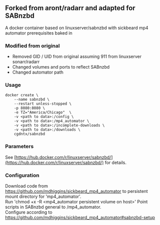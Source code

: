 ## Forked from aront/radarr and adapted for SABnzbd
A docker container based on linuxserver/sabnzbd with sickbeard mp4 automator prerequisites baked in

### Modified from original
* Removed GID / UID from original assuming 911 from linuxserver sonarr/radarr
* Changed volumes and ports to reflect SABnzbd
* Changed automator path

### Usage

````
docker create \
    --name sabnzbd \
    --restart unless-stopped \
    -p 8080:8080 \
    -e TZ="America/Chicago"  \
    -v <path to data>:/config \
    -v <path to data>:/mp4_automator \
    -v <path to data>:/incomplete-downloads \
    -v <path to data>:/downloads \
    cgdntx/sabnzbd
````

### Parameters
See [https://hub.docker.com/r/linuxserver/sabnzbd/](https://hub.docker.com/r/linuxserver/sabnzbd/) for details.

### Configuration
Download code from https://github.com/mdhiggins/sickbeard_mp4_automator to persistent mount directory for 'mp4_automator'.  
Run 'chmod +x -R <mp4_automator persistent volume on host>'
Point scripts in SABnzbd general to /mp4_automator.  
Configure according to https://github.com/mdhiggins/sickbeard_mp4_automator#sabnzbd-setup


